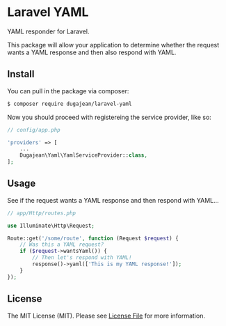 # Laravel YAML
YAML responder for Laravel.

This package will allow your application to determine whether the request wants a YAML response and then also respond with YAML.

## Install

You can pull in the package via composer:
``` bash
$ composer require dugajean/laravel-yaml
```

Now you should proceed with registereing the service provider, like so:

```php
// config/app.php

'providers' => [
    ...
    Dugajean\Yaml\YamlServiceProvider::class,
];
```

## Usage

See if the request wants a YAML response and then respond with YAML...

```php
// app/Http/routes.php

use Illuminate\Http\Request;

Route::get('/some/route', function (Request $request) {
	// Was this a YAML request?
	if ($request->wantsYaml()) {
		// Then let's respond with YAML!
		response()->yaml(['This is my YAML response!']);
	}
});
```

## License

The MIT License (MIT). Please see [License File](LICENSE.md) for more information.